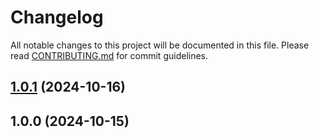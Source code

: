 # Changelog

All notable changes to this project will be documented in this file.
Please read [CONTRIBUTING.md](CONTRIBUTING.md) for commit guidelines.

## [1.0.1](https://github.com/omidnikrah/react-cheatcode-generator/compare/v1.0.0...v1.0.1) (2024-10-16)

## 1.0.0 (2024-10-15)
